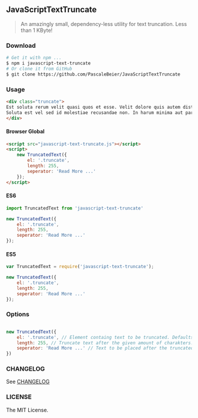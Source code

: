 ## JavaScriptTextTruncate

> An amazingly small, dependency-less utility for text truncation. Less than 1 KByte!

### Download

```bash
# Get it with npm ...
$ npm i javascript-text-truncate
# Or clone it from GitHub
$ git clone https://github.com/PascaleBeier/JavaScriptTextTruncate
```

### Usage

```html
<div class="truncate">
Est soluta rerum velit quasi quos et esse. Velit dolore quis autem distinctio dolor molestiae placeat. Rerum est magni quae et quo non voluptatem exercitationem. Molestiae et voluptas perferendis deserunt velit voluptatem. Earum quo consequuntur velit tempore cum nihil sint omnis.
Soluta est vel sed id molestiae recusandae non. In harum minima aut pariatur quam eligendi dolores. Consequatur quod deleniti adipisci corporis totam. Non autem rerum iusto vero accusantium numquam nesciunt sequi.
</div>
```

#### Browser Global

```html
<script src="javascript-text-truncate.js"></script>
<script>
    new TruncatedText({
        el: '.truncate',
        length: 255,
        seperator: 'Read More ...'  
    });
</script>
```

#### ES6

```javascript
import TruncatedText from 'javascript-text-truncate'

new TruncatedText({
    el: '.truncate',
    length: 255,
    seperator: 'Read More ...'  
});
```

#### ES5

```javascript
var TruncatedText = require('javascript-text-truncate');

new TruncatedText({
    el: '.truncate',
    length: 255,
    seperator: 'Read More ...'  
});
```

### Options

```javascript

new TruncatedText({
    el: '.truncate', // Element containg text to be truncated. Defaults to null.
    length: 255, // Truncate text after the given amount of charakters. Defaults to 255.
    seperator: 'Read More ...' // Text to be placed after the truncated text. Defaults to 'Read More ...'
})
```

### CHANGELOG

See [CHANGELOG](CHANGELOG.md)

### LICENSE

The MIT License.
